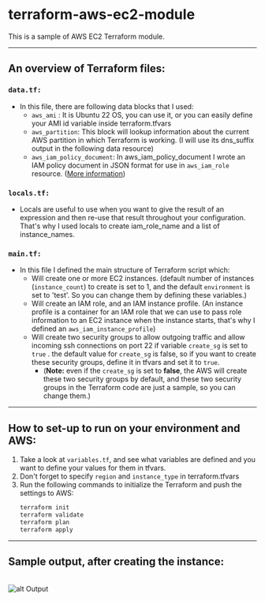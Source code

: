 # terraform-aws-ec2-module

This is a sample of AWS EC2 Terraform module.

_____
## An overview of Terraform files:

### `data.tf:`
- In this file, there are following data blocks that I used:
  - `aws_ami` : It is Ubuntu 22 OS, you can use it, or you can easily define your AMI id variable inside terraform.tfvars
  - `aws_partition`: This block will lookup information about the current AWS partition in which Terraform is working. (I will use its dns_suffix output in the following data resource)
  - `aws_iam_policy_document`: In aws_iam_policy_document I wrote an IAM policy document in JSON format for use in `aws_iam_role` resource. ([More information](https://registry.terraform.io/providers/hashicorp/aws/latest/docs/data-sources/iam_policy_document))


### `locals.tf:`
- Locals are useful to use when you want to give the result of an expression and then re-use that result throughout your configuration. That's why I used locals to create iam_role_name and a list of instance_names.

### `main.tf:`
- In this file I defined the main structure of Terraform script which:
  - Will create one or more EC2 instances. (default number of instances (`instance_count`) to create is set to 1, and the default `environment` is set to 'test'. So you can change them by defining these variables.)
  - Will create an IAM role, and an IAM instance profile. (An instance profile is a container for an IAM role that we can use to pass role information to an EC2 instance when the instance starts, that's why I defined an `aws_iam_instance_profile`)
  - Will create two security groups to allow outgoing traffic and allow incoming ssh connections on port 22 if variable `create_sg` is set to `true` . the default value for `create_sg` is false, so if you want to create these security groups, define it in tfvars and set it to `true`.
    - (**Note:** even if the `create_sg` is set to **false**, the AWS will create these two security groups by default, and these two security groups in the Terraform code are just a sample, so you can change them.)

_____
## How to set-up to run on your environment and AWS:
1. Take a look at `variables.tf`, and see what variables are defined and you want to define your values for them in tfvars.
2. Don't forget to specify `region` and `instance_type` in terraform.tfvars
3. Run the following commands to initialize the Terraform and push the settings to AWS:
   ```bash
   terraform init
   terraform validate
   terraform plan
   terraform apply
    ```
   

____
## Sample output, after creating the instance:
\
![alt Output](assets/outputs.png)

